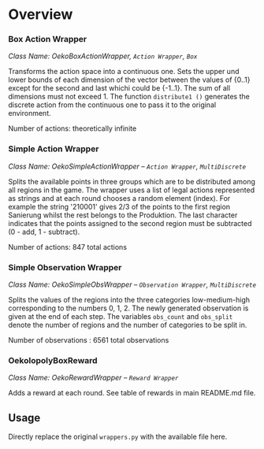 # Overview

### Box Action Wrapper
*Class Name: OekoBoxActionWrapper, `Action Wrapper`, `Box`*

Transforms the action space into a continuous one. Sets the upper und lower bounds of each dimension of the vector between the values of {0..1} except for the second and last whichi could be {-1..1}. The sum of all dimensions must not exceed 1. The function `distribute1 ()` generates the discrete action from the continuous one to pass it to the original environment. 

Number of actions: theoretically infinite

### **Simple Action Wrapper**
*Class Name: OekoSimpleActionWrapper – `Action Wrapper`, `MultiDiscrete`*

Splits the available points in three groups which are to be distributed among all regions in the game. The wrapper uses a list of legal actions represented as strings and at each round chooses a random element (index). For example the string '210001' gives 2/3 of the points to the first region Sanierung whilst the rest belongs to the Produktion. The last character indicates that the points assigned to the second region must be subtracted (0 - add, 1 - subtract). 

Number of actions: 847 total actions

### **Simple Observation Wrapper** 
*Class Name: OekoSimpleObsWrapper – `Observation Wrapper`, `MultiDiscrete`*

Splits the values of the regions into the three categories low-medium-high corresponding to the numbers 0, 1, 2. The newly generated observation is given at the end of each step. The variables `obs_count` and `obs_split` denote the number of regions and the number of categories to be split in. 

Number of observations : 6561 total observations


### **OekolopolyBoxReward** 
*Class Name: OekoRewardWrapper – `Reward Wrapper`*

Adds a reward at each round. See table of rewards in main README.md file.

## Usage
Directly replace the original `wrappers.py` with the available file here.
